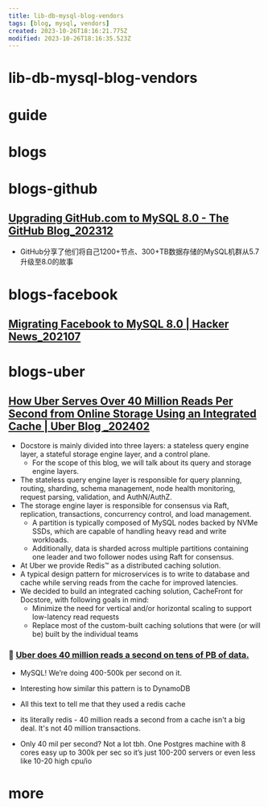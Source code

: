 ```yaml
---
title: lib-db-mysql-blog-vendors
tags: [blog, mysql, vendors]
created: 2023-10-26T18:16:21.775Z
modified: 2023-10-26T18:16:35.523Z
---
```


# lib-db-mysql-blog-vendors

# guide

# blogs

# blogs-github

## [Upgrading GitHub.com to MySQL 8.0 - The GitHub Blog_202312](https://github.blog/2023-12-07-upgrading-github-com-to-mysql-8-0/)

- GitHub分享了他们将自己1200+节点、300+TB数据存储的MySQL机群从5.7升级至8.0的故事
# blogs-facebook

## [Migrating Facebook to MySQL 8.0 | Hacker News_202107](https://news.ycombinator.com/item?id=27922097)

# blogs-uber

## [How Uber Serves Over 40 Million Reads Per Second from Online Storage Using an Integrated Cache | Uber Blog _202402](https://www.uber.com/blog/how-uber-serves-over-40-million-reads-per-second-using-an-integrated-cache/)

- Docstore is mainly divided into three layers: a stateless query engine layer, a stateful storage engine layer, and a control plane. 
  - For the scope of this blog, we will talk about its query and storage engine layers. 
- The stateless query engine layer is responsible for query planning, routing, sharding, schema management, node health monitoring, request parsing, validation, and AuthN/AuthZ. 
- The storage engine layer is responsible for consensus via Raft, replication, transactions, concurrency control, and load management. 
  - A partition is typically composed of MySQL nodes backed by NVMe SSDs, which are capable of handling heavy read and write workloads. 
  - Additionally, data is sharded across multiple partitions containing one leader and two follower nodes using Raft for consensus.
- At Uber we provide Redis™ as a distributed caching solution. 
- A typical design pattern for microservices is to write to database and cache while serving reads from the cache for improved latencies.
- We decided to build an integrated caching solution, CacheFront for Docstore, with following goals in mind:
  - Minimize the need for vertical and/or horizontal scaling to support low-latency read requests
  - Replace most of the custom-built caching solutions that were (or will be) built by the individual teams 

### 👥 [Uber does 40 million reads a second on tens of PB of data.](https://twitter.com/isamlambert/status/1758909084731142314)

- MySQL! We’re doing 400-500k per second on it.
- Interesting how similar this pattern is to DynamoDB

- All this text to tell me that they used a redis cache
- its literally redis - 40 million reads a second from a cache isn't a big deal. It's not 40 million transactions.

- Only 40 mil per second? Not a lot tbh. One Postgres machine with 8 cores easy up to 300k per sec so it’s just 100-200 servers or even less like 10-20 high cpu/io
# more

